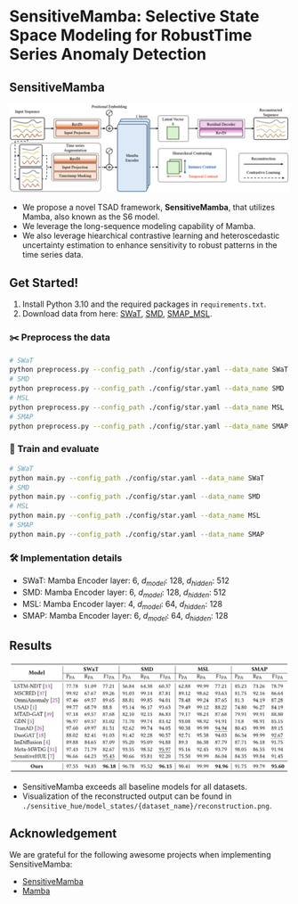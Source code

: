 # SensitiveMamba: Selective State Space Modeling for RobustTime Series Anomaly Detection


## SensitiveMamba
![images](./images/tsad_framework.png)

- We propose a novel TSAD framework, **SensitiveMamba**, that utilizes Mamba, also known as the S6 model.
- We leverage the long-sequence modeling capability of Mamba.
- We also leverage hiearchical contrastive learning and heteroscedastic uncertainty estimation to enhance sensitivity to robust patterns in the time series data.


## Get Started!
1. Install Python 3.10 and the required packages in `requirements.txt`.
2. Download data from here: [SWaT](https://github.com/yuesuoqingqiu/SensitiveHUE), [SMD](https://github.com/imperial-qore/TranAD/tree/main/data), [SMAP_MSL](https://github.com/imperial-qore/TranAD/tree/main/data).

### ✂️ Preprocess the data
```bash
# SWaT
python preprocess.py --config_path ./config/star.yaml --data_name SWaT
# SMD
python preprocess.py --config_path ./config/star.yaml --data_name SMD
# MSL
python preprocess.py --config_path ./config/star.yaml --data_name MSL
# SMAP
python preprocess.py --config_path ./config/star.yaml --data_name SMAP
```


### 🚀 Train and evaluate

```bash
# SWaT
python main.py --config_path ./config/star.yaml --data_name SWaT
# SMD
python main.py --config_path ./config/star.yaml --data_name SMD
# MSL
python main.py --config_path ./config/star.yaml --data_name MSL
# SMAP
python main.py --config_path ./config/star.yaml --data_name SMAP
```

### 🛠️ Implementation details
- SWaT: Mamba Encoder layer: 6, $d_{model}$: 128, $d_{hidden}$: 512
- SMD:  Mamba Encoder layer: 6, $d_{model}$: 128, $d_{hidden}$: 512
- MSL:  Mamba Encoder layer: 4, $d_{model}$: 64, $d_{hidden}$: 128
- SMAP: Mamba Encoder layer: 6, $d_{model}$: 64, $d_{hidden}$: 128

## Results
![images](./images/results.png)

- SensitiveMamba exceeds all baseline models for all datasets.
- Visualization of the reconstructed output can be found in `./sensitive_hue/model_states/{dataset_name}/reconstruction.png`.


## Acknowledgement 

We are grateful for the following awesome projects when implementing SensitiveMamba:

- [SensitiveMamba](https://github.com/yuesuoqingqiu/SensitiveHUE)
- [Mamba](https://github.com/state-spaces/mamba)
